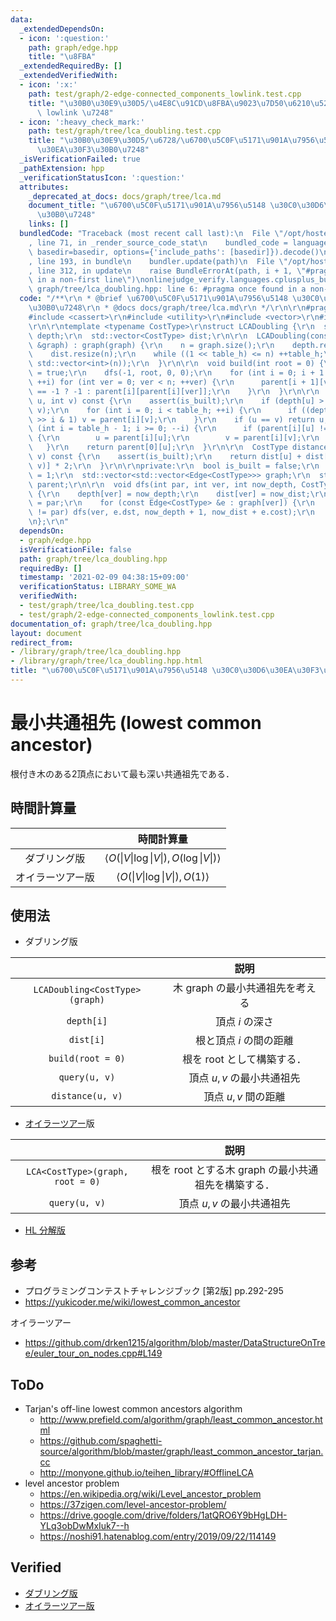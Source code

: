 ```yaml
---
data:
  _extendedDependsOn:
  - icon: ':question:'
    path: graph/edge.hpp
    title: "\u8FBA"
  _extendedRequiredBy: []
  _extendedVerifiedWith:
  - icon: ':x:'
    path: test/graph/2-edge-connected_components_lowlink.test.cpp
    title: "\u30B0\u30E9\u30D5/\u4E8C\u91CD\u8FBA\u9023\u7D50\u6210\u5206\u5206\u89E3\
      \ lowlink \u7248"
  - icon: ':heavy_check_mark:'
    path: test/graph/tree/lca_doubling.test.cpp
    title: "\u30B0\u30E9\u30D5/\u6728/\u6700\u5C0F\u5171\u901A\u7956\u5148 \u30C0\u30D6\
      \u30EA\u30F3\u30B0\u7248"
  _isVerificationFailed: true
  _pathExtension: hpp
  _verificationStatusIcon: ':question:'
  attributes:
    _deprecated_at_docs: docs/graph/tree/lca.md
    document_title: "\u6700\u5C0F\u5171\u901A\u7956\u5148 \u30C0\u30D6\u30EA\u30F3\
      \u30B0\u7248"
    links: []
  bundledCode: "Traceback (most recent call last):\n  File \"/opt/hostedtoolcache/Python/3.9.1/x64/lib/python3.9/site-packages/onlinejudge_verify/documentation/build.py\"\
    , line 71, in _render_source_code_stat\n    bundled_code = language.bundle(stat.path,\
    \ basedir=basedir, options={'include_paths': [basedir]}).decode()\n  File \"/opt/hostedtoolcache/Python/3.9.1/x64/lib/python3.9/site-packages/onlinejudge_verify/languages/cplusplus.py\"\
    , line 193, in bundle\n    bundler.update(path)\n  File \"/opt/hostedtoolcache/Python/3.9.1/x64/lib/python3.9/site-packages/onlinejudge_verify/languages/cplusplus_bundle.py\"\
    , line 312, in update\n    raise BundleErrorAt(path, i + 1, \"#pragma once found\
    \ in a non-first line\")\nonlinejudge_verify.languages.cplusplus_bundle.BundleErrorAt:\
    \ graph/tree/lca_doubling.hpp: line 6: #pragma once found in a non-first line\n"
  code: "/**\r\n * @brief \u6700\u5C0F\u5171\u901A\u7956\u5148 \u30C0\u30D6\u30EA\u30F3\
    \u30B0\u7248\r\n * @docs docs/graph/tree/lca.md\r\n */\r\n\r\n#pragma once\r\n\
    #include <cassert>\r\n#include <utility>\r\n#include <vector>\r\n#include \"../edge.hpp\"\
    \r\n\r\ntemplate <typename CostType>\r\nstruct LCADoubling {\r\n  std::vector<int>\
    \ depth;\r\n  std::vector<CostType> dist;\r\n\r\n  LCADoubling(const std::vector<std::vector<Edge<CostType>>>\
    \ &graph) : graph(graph) {\r\n    n = graph.size();\r\n    depth.resize(n);\r\n\
    \    dist.resize(n);\r\n    while ((1 << table_h) <= n) ++table_h;\r\n    parent.resize(table_h,\
    \ std::vector<int>(n));\r\n  }\r\n\r\n  void build(int root = 0) {\r\n    is_built\
    \ = true;\r\n    dfs(-1, root, 0, 0);\r\n    for (int i = 0; i + 1 < table_h;\
    \ ++i) for (int ver = 0; ver < n; ++ver) {\r\n      parent[i + 1][ver] = parent[i][ver]\
    \ == -1 ? -1 : parent[i][parent[i][ver]];\r\n    }\r\n  }\r\n\r\n  int query(int\
    \ u, int v) const {\r\n    assert(is_built);\r\n    if (depth[u] > depth[v]) std::swap(u,\
    \ v);\r\n    for (int i = 0; i < table_h; ++i) {\r\n      if ((depth[v] - depth[u])\
    \ >> i & 1) v = parent[i][v];\r\n    }\r\n    if (u == v) return u;\r\n    for\
    \ (int i = table_h - 1; i >= 0; --i) {\r\n      if (parent[i][u] != parent[i][v])\
    \ {\r\n        u = parent[i][u];\r\n        v = parent[i][v];\r\n      }\r\n \
    \   }\r\n    return parent[0][u];\r\n  }\r\n\r\n  CostType distance(int u, int\
    \ v) const {\r\n    assert(is_built);\r\n    return dist[u] + dist[v] - dist[query(u,\
    \ v)] * 2;\r\n  }\r\n\r\nprivate:\r\n  bool is_built = false;\r\n  int n, table_h\
    \ = 1;\r\n  std::vector<std::vector<Edge<CostType>>> graph;\r\n  std::vector<std::vector<int>>\
    \ parent;\r\n\r\n  void dfs(int par, int ver, int now_depth, CostType now_dist)\
    \ {\r\n    depth[ver] = now_depth;\r\n    dist[ver] = now_dist;\r\n    parent[0][ver]\
    \ = par;\r\n    for (const Edge<CostType> &e : graph[ver]) {\r\n      if (e.dst\
    \ != par) dfs(ver, e.dst, now_depth + 1, now_dist + e.cost);\r\n    }\r\n  }\r\
    \n};\r\n"
  dependsOn:
  - graph/edge.hpp
  isVerificationFile: false
  path: graph/tree/lca_doubling.hpp
  requiredBy: []
  timestamp: '2021-02-09 04:38:15+09:00'
  verificationStatus: LIBRARY_SOME_WA
  verifiedWith:
  - test/graph/tree/lca_doubling.test.cpp
  - test/graph/2-edge-connected_components_lowlink.test.cpp
documentation_of: graph/tree/lca_doubling.hpp
layout: document
redirect_from:
- /library/graph/tree/lca_doubling.hpp
- /library/graph/tree/lca_doubling.hpp.html
title: "\u6700\u5C0F\u5171\u901A\u7956\u5148 \u30C0\u30D6\u30EA\u30F3\u30B0\u7248"
---
```

# 最小共通祖先 (lowest common ancestor)

根付き木のある2頂点において最も深い共通祖先である．


## 時間計算量

||時間計算量|
|:--:|:--:|
|ダブリング版|$\langle O(\lvert V \rvert \log{\lvert V \rvert}), O(\log{\lvert V \rvert}) \rangle$|
|オイラーツアー版|$\langle O(\lvert V \rvert \log{\lvert V \rvert}), O(1) \rangle$|


## 使用法

- ダブリング版

||説明|
|:--:|:--:|
|`LCADoubling<CostType>(graph)`|木 $\mathrm{graph}$ の最小共通祖先を考える|
|`depth[i]`|頂点 $i$ の深さ|
|`dist[i]`|根と頂点 $i$ の間の距離|
|`build(root = 0)`|根を $\mathrm{root}$ として構築する．|
|`query(u, v)`|頂点 $u, v$ の最小共通祖先|
|`distance(u, v)`|頂点 $u, v$ 間の距離|

- [オイラーツアー](euler_tour.md)版

||説明|
|:--:|:--:|
|`LCA<CostType>(graph, root = 0)`|根を $\mathrm{root}$ とする木 $\mathrm{graph}$ の最小共通祖先を構築する．|
|`query(u, v)`|頂点 $u, v$ の最小共通祖先|

- [HL 分解版](hld.md)


## 参考

- プログラミングコンテストチャレンジブック \[第2版\] pp.292-295
- https://yukicoder.me/wiki/lowest_common_ancestor

オイラーツアー
- https://github.com/drken1215/algorithm/blob/master/DataStructureOnTree/euler_tour_on_nodes.cpp#L149


## ToDo

- Tarjan's off-line lowest common ancestors algorithm
  - http://www.prefield.com/algorithm/graph/least_common_ancestor.html
  - https://github.com/spaghetti-source/algorithm/blob/master/graph/least_common_ancestor_tarjan.cc
  - http://monyone.github.io/teihen_library/#OfflineLCA
- level ancestor problem
  - https://en.wikipedia.org/wiki/Level_ancestor_problem
  - https://37zigen.com/level-ancestor-problem/
  - https://drive.google.com/drive/folders/1atQRO6Y9bHgLDH-YLq3obDwMxIuk7--h
  - https://noshi91.hatenablog.com/entry/2019/09/22/114149


## Verified

- [ダブリング版](https://onlinejudge.u-aizu.ac.jp/solutions/problem/GRL_5_C/review/4084783/emthrm/C++14)
- [オイラーツアー版](https://onlinejudge.u-aizu.ac.jp/solutions/problem/2667/review/4084875/emthrm/C++14)
